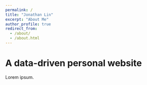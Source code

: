 ```yaml
---
permalink: /
title: "Jonathan Lin"
excerpt: "About Me"
author_profile: true
redirect_from: 
  - /about/
  - /about.html
---
```


A data-driven personal website
======
Lorem ipsum.